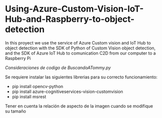 # Using-Azure-Custom-Vision-IoT-Hub-and-Raspberry-to-object-detection
In this proyect we use the service of Azure Custom vision and IoT Hub to object detection with the SDK of Python of Custom Vision object detection, and the SDK of Azure IoT Hub to comunication C2D from our computer to a Raspberry Pi

*Consideraciones de codigo de BuscandoATommy.py*

Se requiere instalar las siguientes librerias para su correcto funcionamiento:
* pip install opencv-python
* pip install azure-cognitiveservices-vision-customvision
* pip install msrest

Tener en cuenta la relación de aspecto de la imagen cuando se modifique su tamaño